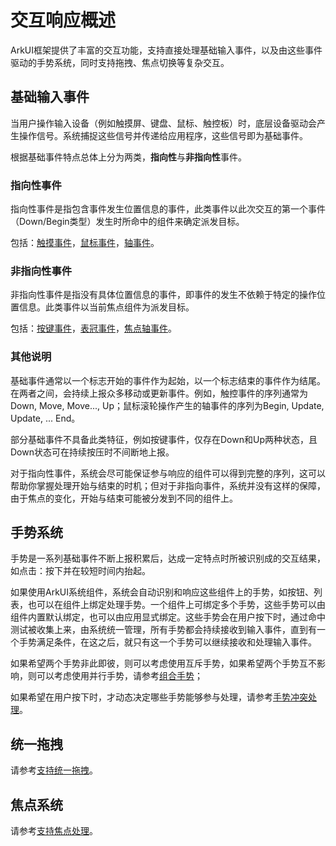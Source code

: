 # 交互响应概述
<!--Kit: ArkUI-->
<!--Subsystem: ArkUI-->
<!--Owner: @jiangtao92-->
<!--Designer: @piggyguy-->
<!--Tester: @songyanhong-->
<!--Adviser: @HelloCrease-->

ArkUI框架提供了丰富的交互功能，支持直接处理基础输入事件，以及由这些事件驱动的手势系统，同时支持拖拽、焦点切换等复杂交互。

## 基础输入事件

当用户操作输入设备（例如触摸屏、键盘、鼠标、触控板）时，底层设备驱动会产生操作信号。系统捕捉这些信号并传递给应用程序，这些信号即为基础事件。

根据基础事件特点总体上分为两类，**指向性**与**非指向性**事件。

### 指向性事件

指向性事件是指包含事件发生位置信息的事件，此类事件以此次交互的第一个事件（Down/Begin类型）发生时所命中的组件来确定派发目标。

包括：[触摸事件](../reference/apis-arkui/arkui-ts/ts-universal-events-touch.md)，[鼠标事件](../reference/apis-arkui/arkui-ts/ts-universal-mouse-key.md)，[轴事件](../reference/apis-arkui/arkui-ts/ts-universal-events-axis.md)。


### 非指向性事件

非指向性事件是指没有具体位置信息的事件，即事件的发生不依赖于特定的操作位置信息。此类事件以当前焦点组件为派发目标。

包括：[按键事件](../reference/apis-arkui/arkui-ts/ts-universal-events-key.md)，[表冠事件](../reference/apis-arkui/arkui-ts/ts-universal-events-crown.md)，[焦点轴事件](../reference/apis-arkui/arkui-ts/ts-universal-events-focus_axis.md)。


### 其他说明

基础事件通常以一个标志开始的事件作为起始，以一个标志结束的事件作为结尾。在两者之间，会持续上报众多移动或更新事件。例如，触控事件的序列通常为Down, Move, Move..., Up；鼠标滚轮操作产生的轴事件的序列为Begin, Update, Update, ... End。

部分基础事件不具备此类特征，例如按键事件，仅存在Down和Up两种状态，且Down状态可在持续按压时不间断地上报。

对于指向性事件，系统会尽可能保证参与响应的组件可以得到完整的序列，这可以帮助你掌握处理开始与结束的时机；但对于非指向事件，系统并没有这样的保障，由于焦点的变化，开始与结束可能被分发到不同的组件上。

## 手势系统

手势是一系列基础事件不断上报积累后，达成一定特点时所被识别成的交互结果，如点击：按下并在较短时间内抬起。

如果使用ArkUI系统组件，系统会自动识别和响应这些组件上的手势，如按钮、列表，也可以在组件上绑定处理手势。一个组件上可绑定多个手势，这些手势可以由组件内置默认绑定，也可以由应用显式绑定。这些手势会在用户按下时，通过命中测试被收集上来，由系统统一管理，所有手势都会持续接收到输入事件，直到有一个手势满足条件，在这之后，就只有这一个手势可以继续接收和处理输入事件。

如果希望两个手势非此即彼，则可以考虑使用互斥手势，如果希望两个手势互不影响，则可以考虑使用并行手势，请参考[组合手势](arkts-gesture-events-combined-gestures.md)；

如果希望在用户按下时，才动态决定哪些手势能够参与处理，请参考[手势冲突处理](arkts-gesture-events-gesture-judge.md)。


## 统一拖拽

请参考[支持统一拖拽](arkts-common-events-drag-event.md)。

## 焦点系统

请参考[支持焦点处理](arkts-common-events-focus-event.md)。

